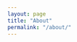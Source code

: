 ```yaml
---
layout: page
title: "About"
permalink: "/about/"
---
```


<!-- <figure class="alignright">
	<img width="250" src="https://images.unsplash.com/photo-1458890715264-db84f7c6ef13?dpr=1&auto=format&crop=entropy&fit=crop&w=1500&h=2258&q=80&cs=tinysrgb" />
	<figcaption>Photo by <a href="https://unsplash.com/@emcomeau" target="_blank">Ezra Jeffrey</a>.</figcaption>
</figure>

Preheat the oven to 200. Turn on your waffle iron to medium-high heat. As it warms, cut strawberries into slices or quarters in a bowl. Mix with extra honey, the remaining thyme, and the juice and zest of your small orange. Set aside.

Grease your heated iron with butter or coconut oil. Pour a heaping cup of the batter and cook until golden and crispy on the outer edges. Transfer waffles to the oven to keep warm and repeat with remaining batter. To serve, smear with marscapone and top with a heap of gussied strawberries and a drizzle of honey.

Folks, this is killer. For what this cobbler lacks in beauty it makes up ten-fold in taste, especially after a full day on the move. Not much mise en place when it comes to camp cooking, and I wouldn’t want it any other way. Any summer fruit combination will do. I had strawberries and rhubarb on hand for this trip. I imagine peaches, plums, cherries, or blackberries will be fantastic as they come into season this summer.

Home-made chia seed pudding with soy milk, banana and crushed almonds. Vegan and totally yummy! You just need to mix chia seeds with the milk in a blender for about 2 minutes and keep the pudding over night in the refrigerator (no cooking needed). -->
